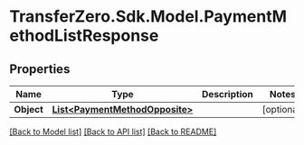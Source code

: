 
# TransferZero.Sdk.Model.PaymentMethodListResponse

## Properties

Name | Type | Description | Notes
------------ | ------------- | ------------- | -------------
**Object** | [**List&lt;PaymentMethodOpposite&gt;**](PaymentMethodOpposite.md) |  | [optional] 

[[Back to Model list]](../README.md#documentation-for-models)
[[Back to API list]](../README.md#documentation-for-api-endpoints)
[[Back to README]](../README.md)

